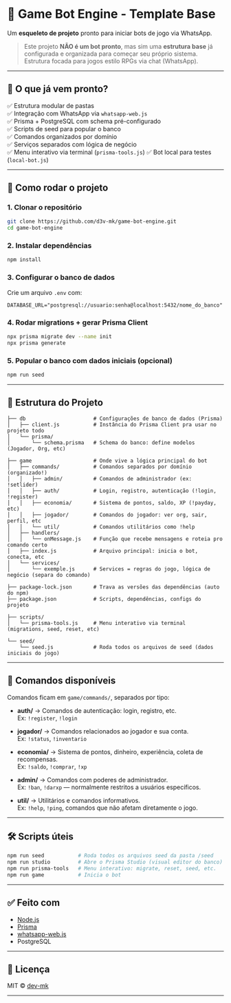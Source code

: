 # 🧠 Game Bot Engine - Template Base

Um **esqueleto de projeto** pronto para iniciar bots de jogo via WhatsApp.

> Este projeto **NÃO é um bot pronto**, mas sim uma **estrutura base** já configurada e organizada para começar seu próprio sistema.  
> Estrutura focada para jogos estilo RPGs via chat (WhatsApp).

---

## 🎯 O que já vem pronto?

✅ Estrutura modular de pastas  
✅ Integração com WhatsApp via `whatsapp-web.js`  
✅ Prisma + PostgreSQL com schema pré-configurado  
✅ Scripts de seed para popular o banco  
✅ Comandos organizados por domínio  
✅ Serviços separados com lógica de negócio  
✅ Menu interativo via terminal (`prisma-tools.js`)
✅ Bot local para testes (`local-bot.js`)

---

## 🚀 Como rodar o projeto

### 1. Clonar o repositório

```bash
git clone https://github.com/d3v-mk/game-bot-engine.git
cd game-bot-engine
```

### 2. Instalar dependências

```bash
npm install
```

### 3. Configurar o banco de dados

Crie um arquivo `.env` com:

```env
DATABASE_URL="postgresql://usuario:senha@localhost:5432/nome_do_banco"
```

### 4. Rodar migrations + gerar Prisma Client

```bash
npx prisma migrate dev --name init
npx prisma generate
```

### 5. Popular o banco com dados iniciais (opcional)

```bash
npm run seed
```

---

## 📁 Estrutura do Projeto

```
├── db                      # Configurações de banco de dados (Prisma)
│   ├── client.js           # Instância do Prisma Client pra usar no projeto todo
│   └── prisma/             
│       └── schema.prisma   # Schema do banco: define modelos (Jogador, Org, etc)

├── game                    # Onde vive a lógica principal do bot
│   ├── commands/           # Comandos separados por domínio (organizado!)
│   │   ├── admin/          # Comandos de administrador (ex: !setlider)
│   │   ├── auth/           # Login, registro, autenticação (!login, !register)
│   │   ├── economia/       # Sistema de pontos, saldo, XP (!payday, etc)
│   │   ├── jogador/        # Comandos do jogador: ver org, sair, perfil, etc
│   │   └── util/           # Comandos utilitários como !help
│   ├── handlers/
│   │   └── onMessage.js    # Função que recebe mensagens e roteia pro comando certo
│   ├── index.js            # Arquivo principal: inicia o bot, conecta, etc
│   └── services/           
│       └── exemple.js      # Services = regras do jogo, lógica de negócio (separa do comando)

├── package-lock.json       # Trava as versões das dependências (auto do npm)
├── package.json            # Scripts, dependências, configs do projeto

├── scripts/                
│   └── prisma-tools.js     # Menu interativo via terminal (migrations, seed, reset, etc)

└── seed/                   
    └── seed.js             # Roda todos os arquivos de seed (dados iniciais do jogo)
```

---

## 🧠 Comandos disponíveis

Comandos ficam em `game/commands/`, separados por tipo:

- **auth/** → Comandos de autenticação: login, registro, etc.  
  Ex: `!register`, `!login`

- **jogador/** → Comandos relacionados ao jogador e sua conta.  
  Ex: `!status`, `!inventario`

- **economia/** → Sistema de pontos, dinheiro, experiência, coleta de recompensas.  
  Ex: `!saldo`, `!comprar`, `!xp`

- **admin/** → Comandos com poderes de administrador.  
  Ex: `!ban`, `!darxp` — normalmente restritos a usuários específicos.

- **util/** → Utilitários e comandos informativos.  
  Ex: `!help`, `!ping`, comandos que não afetam diretamente o jogo.

---

## 🛠 Scripts úteis

```bash
npm run seed           # Roda todos os arquivos seed da pasta /seed
npm run studio         # Abre o Prisma Studio (visual editor do banco)
npm run prisma-tools   # Menu interativo: migrate, reset, seed, etc.
npm run game           # Inicia o bot
```

---

## ✅ Feito com

- [Node.js](https://nodejs.org)
- [Prisma](https://www.prisma.io/)
- [whatsapp-web.js](https://github.com/pedroslopez/whatsapp-web.js)
- PostgreSQL

---

## 📌 Licença

MIT © [dev-mk](https://github.com/d3v-mk)

---
